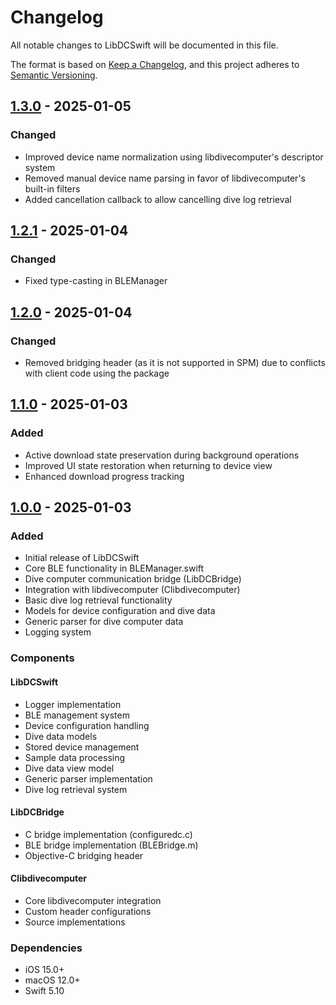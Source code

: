 # Changelog
All notable changes to LibDCSwift will be documented in this file.

The format is based on [Keep a Changelog](https://keepachangelog.com/en/1.0.0/),
and this project adheres to [Semantic Versioning](https://semver.org/spec/v2.0.0.html).

## [1.3.0] - 2025-01-05
### Changed
- Improved device name normalization using libdivecomputer's descriptor system
- Removed manual device name parsing in favor of libdivecomputer's built-in filters
- Added cancellation callback to allow cancelling dive log retrieval

## [1.2.1] - 2025-01-04
### Changed
- Fixed type-casting in BLEManager

## [1.2.0] - 2025-01-04
### Changed
- Removed bridging header (as it is not supported in SPM) due to conflicts with client code using the package

## [1.1.0] - 2025-01-03
### Added
- Active download state preservation during background operations
- Improved UI state restoration when returning to device view
- Enhanced download progress tracking

## [1.0.0] - 2025-01-03
### Added
- Initial release of LibDCSwift
- Core BLE functionality in BLEManager.swift
- Dive computer communication bridge (LibDCBridge)
- Integration with libdivecomputer (Clibdivecomputer)
- Basic dive log retrieval functionality
- Models for device configuration and dive data
- Generic parser for dive computer data
- Logging system

### Components
#### LibDCSwift
- Logger implementation
- BLE management system
- Device configuration handling
- Dive data models
- Stored device management
- Sample data processing
- Dive data view model
- Generic parser implementation
- Dive log retrieval system

#### LibDCBridge
- C bridge implementation (configuredc.c)
- BLE bridge implementation (BLEBridge.m)
- Objective-C bridging header

#### Clibdivecomputer
- Core libdivecomputer integration
- Custom header configurations
- Source implementations

### Dependencies
- iOS 15.0+
- macOS 12.0+
- Swift 5.10

[1.1.0]: https://github.com/latishab/LibDCSwift/releases/tag/1.1.0
[1.0.0]: https://github.com/latishab/LibDCSwift/releases/tag/1.0.0
[1.2.0]: https://github.com/latishab/LibDCSwift/releases/tag/1.2.0
[1.2.1]: https://github.com/latishab/LibDCSwift/releases/tag/1.2.1
[1.3.0]: https://github.com/latishab/LibDCSwift/releases/tag/1.3.0
